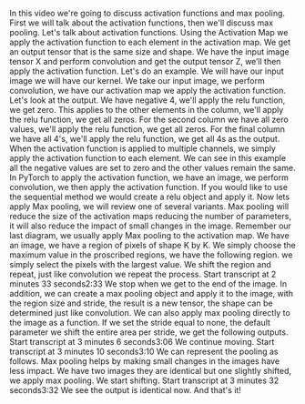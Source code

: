 In this video we're going to discuss activation functions and max pooling. First we will talk about the activation functions, then we'll discuss max pooling. Let's talk about activation functions. Using the Activation Map we apply the activation function to each element in the activation map. We get an output tensor that is the same size and shape. We have the input image tensor X and perform convolution and get the output tensor Z, we’ll then apply the activation function. Let's do an example. We will have our input image we will have our kernel. We take our input image, we perform convolution, we have our activation map we apply the activation function. Let's look at the output. We have negative 4, we'll apply the relu function, we get zero. This applies to the other elements in the column, we'll apply the relu function, we get all zeros. For the second column we have all zero values, we'll apply the relu function, we get all zeros. For the final column we have all 4's, we'll apply the relu function, we get all 4s as the output. When the activation function is applied to multiple channels, we simply apply the activation function to each element. We can see in this example all the negative values are set to zero and the other values remain the same. In PyTorch to apply the activation function, we have an image, we perform convolution, we then apply the activation function. If you would like to use the sequential method we would create a relu object and apply it. Now lets apply Max pooling, we will review one of several variants. Max pooling will reduce the size of the activation maps reducing the number of parameters, it will also reduce the impact of small changes in the image. Remember our last diagram, we usually apply Max pooling to the activation map. We have an image, we have a region of pixels of shape K by K. We simply choose the maximum value in the proscribed regions, we have the following region. we simply select the pixels with the largest value. We shift the region and repeat, just like convolution we repeat the process.
Start transcript at 2 minutes 33 seconds2:33
We stop when we get to the end of the image. In addition, we can create a max pooling object and apply it to the image, with the region size and stride, the result is a new tensor, the shape can be determined just like convolution. We can also apply max pooling directly to the image as a function. If we set the stride equal to none, the default parameter we shift the entire area per stride, we get the following outputs.
Start transcript at 3 minutes 6 seconds3:06
We continue moving.
Start transcript at 3 minutes 10 seconds3:10
We can represent the pooling as follows. Max pooling helps by making small changes in the images have less impact. We have two images they are identical but one slightly shifted, we apply max pooling. We start shifting.
Start transcript at 3 minutes 32 seconds3:32
We see the output is identical now. And that's it!
